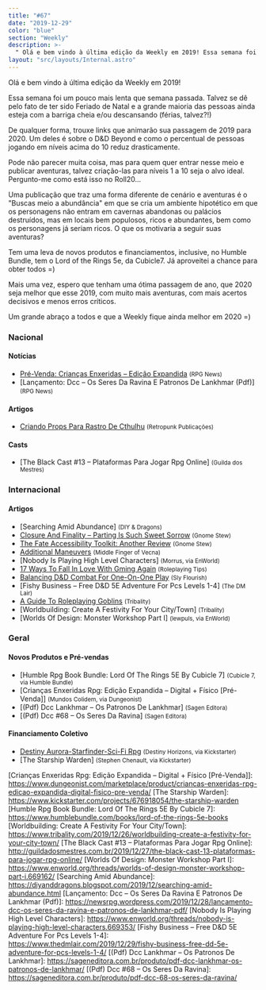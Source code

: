 ```yaml
---
title: "#67"
date: "2019-12-29"
color: "blue"
section: "Weekly"
description: >-
  " Olá e bem vindo à última edição da Weekly em 2019! Essa semana foi um pouco mais lenta que semana passada. Talvez se dê pelo fato de ter sido Feriado de Natal e a grande maioria das pessoas ainda esteja com a barriga cheia e/ou descansando (férias, talvez?!) De qualquer forma, trouxe l"
layout: "src/layouts/Internal.astro"
---
```


Olá e bem vindo à última edição da Weekly em 2019!

Essa semana foi um pouco mais lenta que semana passada. Talvez se dê pelo fato de ter sido Feriado de Natal e a grande maioria das pessoas ainda esteja com a barriga cheia e/ou descansando (férias, talvez?!)

De qualquer forma, trouxe links que animarão sua passagem de 2019 para 2020. Um deles é sobre o D&amp;D Beyond e como o percentual de pessoas jogando em níveis acima do 10 reduz drasticamente.

Pode não parecer muita coisa, mas para quem quer entrar nesse meio e publicar aventuras, talvez criação-las para níveis 1 a 10 seja o alvo ideal. Pergunto-me como está isso no Roll20...

Uma publicação que traz uma forma diferente de cenário e aventuras é o &quot;Buscas meio a abundância&quot; em que se cria um ambiente hipotético em que os personagens não entram em cavernas abandonas ou palácios destruídos, mas em locais bem populosos, ricos e abundantes, bem como os personagens já seriam ricos. O que os motivaria a seguir suas aventuras?

Tem uma leva de novos produtos e financiamentos, inclusive, no Humble Bundle, tem o Lord of the Rings 5e, da Cubicle7. Já aproveitei a chance para obter todos =)

Mais uma vez, espero que tenham uma ótima passagem de ano, que 2020 seja melhor que esse 2019, com muito mais aventuras, com mais acertos decisivos e menos erros críticos.

Um grande abraço a todos e que a Weekly fique ainda melhor em 2020 =)

### Nacional

#### Notícias

- [Pré-Venda: Crianças Enxeridas – Edição Expandida] <small>(RPG News)</small>
- [Lançamento: Dcc – Os Seres Da Ravina E Patronos De Lankhmar (Pdf)] <small>(RPG News)</small>

#### Artigos

- [Criando Props Para Rastro De Cthulhu] <small>(Retropunk Publicações)</small>

#### Casts

- [The Black Cast #13 – Plataformas Para Jogar Rpg Online] <small>(Guilda dos Mestres)</small>

### Internacional

#### Artigos

- [Searching Amid Abundance] <small>(DIY &amp; Dragons)</small>
- [Closure And Finality – Parting Is Such Sweet Sorrow] <small>(Gnome Stew)</small>
- [The Fate Accessibility Toolkit: Another Review] <small>(Gnome Stew)</small>
- [Additional Maneuvers] <small>(Middle Finger of Vecna)</small>
- [Nobody Is Playing High Level Characters] <small>(Morrus, via EnWorld)</small>
- [17 Ways To Fall In Love With Gming Again] <small>(Roleplaying Tips)</small>
- [Balancing D&amp;D Combat For One-On-One Play] <small>(Sly Flourish)</small>
- [Fishy Business – Free D&amp;D 5E Adventure For Pcs Levels 1-4] <small>(The DM Lair)</small>
- [A Guide To Roleplaying Goblins] <small>(Tribality)</small>
- [Worldbuilding: Create A Festivity For Your City/Town] <small>(Tribality)</small>
- [Worlds Of Design: Monster Workshop Part I] <small>(lewpuls, via EnWorld)</small>

### Geral

#### Novos Produtos e Pré-vendas

- [Humble Rpg Book Bundle: Lord Of The Rings 5E By Cubicle 7] <small>(Cubicle 7, via Humble Bundle)</small>
- [Crianças Enxeridas Rpg: Edição Expandida – Digital + Físico [Pré-Venda]] <small>(Mundos Colidem, via Dungeonist)</small>
- [(Pdf) Dcc Lankhmar – Os Patronos De Lankhmar] <small>(Sagen Editora)</small>
- [(Pdf) Dcc #68 – Os Seres Da Ravina] <small>(Sagen Editora)</small>

#### Financiamento Coletivo

- [Destiny Aurora-Starfinder-Sci-Fi Rpg] <small>(Destiny Horizons, via Kickstarter)</small>
- [The Starship Warden] <small>(Stephen Chenault, via Kickstarter)</small>

[destiny aurora-starfinder-sci-fi rpg]: https://www.kickstarter.com/projects/1169263915/destiny-aurora-starfinder-sci-fi-rpg
[criando props para rastro de cthulhu]: https://retropunk.com.br/editora/criando-props-para-rastro-de-cthulhu/
[closure and finality – parting is such sweet sorrow]: https://gnomestew.com/closure-and-finality-parting-is-such-sweet-sorrow/
[17 ways to fall in love with gming again]: https://www.roleplayingtips.com/rptn/17-ways-to-fall-in-love-with-gming-again/
[balancing d&amp;d combat for one-on-one play]: https://slyflourish.com/balancing_combat_for_one_on_one.html
[the fate accessibility toolkit: another review]: https://gnomestew.com/the-fate-accessibility-toolkit-another-review/
[a guide to roleplaying goblins]: https://www.tribality.com/2019/12/24/a-guide-to-roleplaying-goblins/
[additional maneuvers]: https://mfov.magehandpress.com/2019/12/additional-maneuvers.html
[pré-venda: crianças enxeridas – edição expandida]: https://newsrpg.wordpress.com/2019/12/26/pre-venda-criancas-enxeridas-edicao-expandida/

[Crianças Enxeridas Rpg: Edição Expandida – Digital + Físico [Pré-Venda]]: https://www.dungeonist.com/marketplace/product/criancas-enxeridas-rpg-edicao-expandida-digital-fisico-pre-venda/
[The Starship Warden]: https://www.kickstarter.com/projects/676918054/the-starship-warden
[Humble Rpg Book Bundle: Lord Of The Rings 5E By Cubicle 7]: https://www.humblebundle.com/books/lord-of-the-rings-5e-books
[Worldbuilding: Create A Festivity For Your City/Town]: https://www.tribality.com/2019/12/26/worldbuilding-create-a-festivity-for-your-city-town/
[The Black Cast #13 – Plataformas Para Jogar Rpg Online]: http://guildadosmestres.com.br/2019/12/27/the-black-cast-13-plataformas-para-jogar-rpg-online/
[Worlds Of Design: Monster Workshop Part I]: https://www.enworld.org/threads/worlds-of-design-monster-workshop-part-i.669162/
[Searching Amid Abundance]: https://diyanddragons.blogspot.com/2019/12/searching-amid-abundance.html
[Lançamento: Dcc – Os Seres Da Ravina E Patronos De Lankhmar (Pdf)]: https://newsrpg.wordpress.com/2019/12/28/lancamento-dcc-os-seres-da-ravina-e-patronos-de-lankhmar-pdf/
[Nobody Is Playing High Level Characters]: https://www.enworld.org/threads/nobody-is-playing-high-level-characters.669353/
[Fishy Business – Free D&amp;D 5E Adventure For Pcs Levels 1-4]: https://www.thedmlair.com/2019/12/29/fishy-business-free-dd-5e-adventure-for-pcs-levels-1-4/
[(Pdf) Dcc Lankhmar – Os Patronos De Lankhmar]: https://sageneditora.com.br/produto/pdf-dcc-lankhmar-os-patronos-de-lankhmar/
[(Pdf) Dcc #68 – Os Seres Da Ravina]: https://sageneditora.com.br/produto/pdf-dcc-68-os-seres-da-ravina/
